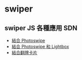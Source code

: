 # swiper
## swiper JS 各種應用 SDN

- <a href="https://xing-studio-vol-p1.github.io/swiper/swiper+photoswiper.html" target="_blank"> 結合 Photoswipe </a>
- <a href="https://xing-studio-vol-p1.github.io/swiper/swiper+photoswipe+lightbox-menu.html" target="_blank"> 結合 Photoswipe 和 Lightbox </a>
- <a href="https://xing-studio-vol-p1.github.io/swiper/swiper-card.html" target="_blank"> 結合翻牌卡片</a>
